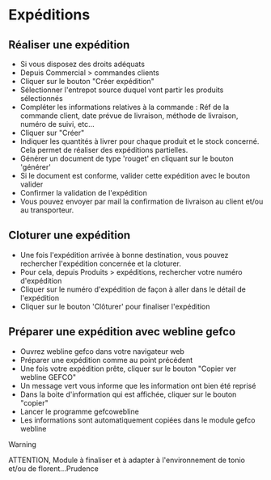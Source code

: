  # Expéditions
 
## Réaliser une expédition
* Si vous disposez des droits adéquats
* Depuis Commercial > commandes clients
* Cliquer sur le bouton "Créer expédition"
* Sélectionner l'entrepot source duquel vont partir les produits sélectionnés
* Compléter les informations relatives à la commande : Réf de la commande client, date prévue de livraison, méthode de livraison, numéro de suivi, etc…
* Cliquer sur "Créer"
* Indiquer les quantités à livrer pour chaque produit et le stock concerné. Cela permet de réaliser des expéditions partielles.
* Générer un document de type 'rouget' en cliquant sur le bouton 'générer'
* Si le document est conforme, valider cette expédition avec le bouton valider
* Confirmer la validation de l'expédition
* Vous pouvez envoyer par mail la confirmation de livraison au client et/ou au transporteur.

## Cloturer une expédition
* Une fois l'expédition arrivée à bonne destination, vous pouvez rechercher l'expédition concernée et la cloturer.
* Pour cela, depuis Produits > expéditions, rechercher votre numéro d'expédition
* Cliquer sur le numéro d'expédition de façon à aller dans le détail de l'expédition
* Cliquer sur le bouton 'Clôturer' pour finaliser l'expédition


## Préparer une expédition avec webline gefco
* Ouvrez webline gefco dans votre navigateur web
* Préparer une expédition comme au point précédent
* Une fois votre expédition prête, cliquer sur le bouton "Copier ver webline GEFCO"
* Un message vert vous informe que les information ont bien été reprisé
* Dans la boite d'information qui est affichée, cliquer sur le bouton "copier"
* Lancer le programme gefcowebline
* Les informations sont automatiquement copiées dans le module gefco webline

> [!WARNING]
> ATTENTION, Module à finaliser et à adapter à l'environnement de tonio et/ou de florent…Prudence
